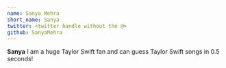 ```yaml
---
name: Sanya Mehra
short_name: Sanya
twitter: <twitter handle without the @>
github: SanyaMehra
---
```


**Sanya** I am a huge Taylor Swift fan and can guess Taylor Swift songs in 0.5 seconds!
